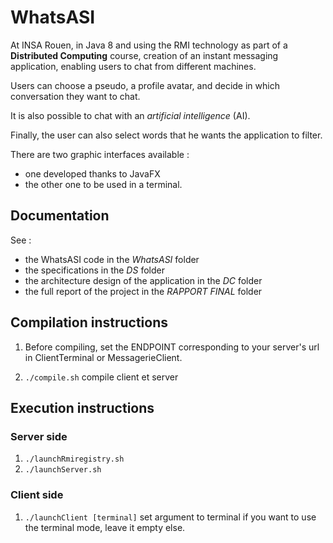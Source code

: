 # WhatsASI

At INSA Rouen, in Java 8 and using the RMI technology as part of a **Distributed Computing** course, creation of an instant messaging application, enabling users to chat from different machines. 

Users can choose a pseudo, a profile avatar, and decide in which conversation they want to chat. 

It is also possible to chat with an *artificial intelligence* (AI). 

Finally, the user can also select words that he wants the application to filter.

There are two graphic interfaces available : 

- one developed thanks to JavaFX
- the other one to be used in a terminal.

## Documentation

See :

- the WhatsASI code in the *WhatsASI* folder
- the specifications in the *DS* folder 
- the architecture design of the application in the *DC* folder
- the full report of the project in the *RAPPORT FINAL* folder

## Compilation instructions 

1.  Before compiling, set the ENDPOINT corresponding to your server's url in ClientTerminal or MessagerieClient.

2.  `./compile.sh` compile client et server

## Execution instructions 

### Server side 

1. `./launchRmiregistry.sh`
2. `./launchServer.sh`

### Client side

1.  `./launchClient [terminal]` set argument to terminal if you want to use the terminal mode, leave it empty else.
